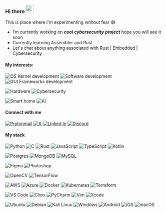 ### **Hi there** <img src="https://media.giphy.com/media/hvRJCLFzcasrR4ia7z/giphy.gif" width="25px" height="25px">

This is place where I'm experimenting without fear 😅

- I’m currently working on ***cool cybersecurity project*** hope you will see it soon
- Currently learning Assembler and Rust
- Let's chat about anything associated with Rust | Embedded | Cybersecurity

#### My interests:

![OS Kernel development](https://img.shields.io/badge/OS%20Kernel%20development-032C3D?style=for-the-badge)
![Software development](https://img.shields.io/badge/Software%20development-29529B?style=for-the-badge)
![GUI Frameworks development](https://img.shields.io/badge/GUI%20Frameworks%20development-E18E04?style=for-the-badge)

![Hardware](https://img.shields.io/badge/Hardware-95B913?style=for-the-badge)
![Cybersecurity](https://img.shields.io/badge/Cybersecurity-1EC3B4?style=for-the-badge)

![Smart home](https://img.shields.io/badge/Smart%20home-2D2F92?style=for-the-badge)
![AI](https://img.shields.io/badge/AI-A196FC?style=for-the-badge)


#### Connect with me

[![Protonmail](https://img.shields.io/badge/ProtonMail-8B89CC?style=for-the-badge&logo=protonmail&logoColor=white)](mailto:dmytro.zhaivoronok@proton.me)
[![X](https://img.shields.io/badge/X-white?style=for-the-badge&logo=X&logoColor=000000)](https://twitter.com/d_zhaivoronok)
[![Linked In](https://img.shields.io/badge/LinkedIn-1681B9?style=for-the-badge&logo=linkedin&logoColor=white)](https://linkedin.com/in/dmytrozhaivoronok)
[![Discord](https://img.shields.io/badge/Discord-5865F1?style=for-the-badge&logo=discord&logoColor=white)](https://discordapp.com/users/548519822137360405)


#### My stack

![Python](https://img.shields.io/badge/python-306998?style=for-the-badge&logo=python&logoColor=ffd43b)
![C](https://img.shields.io/badge/C_-03599C?style=for-the-badge&logo=c&logoColor=white)
![Rust](https://img.shields.io/badge/Rust-000?style=for-the-badge&logo=rust&logoColor=white)
![JavaScript](https://img.shields.io/badge/javascript-323330?style=for-the-badge&logo=javascript&logoColor=f0db4f)
![TypeScript](https://img.shields.io/badge/typescript-067bed?style=for-the-badge&logo=typescript&logoColor=white)
![Kotlin](https://img.shields.io/badge/Kotlin-A470A5?style=for-the-badge&logo=kotlin&logoColor=white)

![Postgres](https://img.shields.io/badge/postgres-316192?style=for-the-badge&logo=postgresql&logoColor=white)
![MongoDB](https://img.shields.io/badge/MongoDB-4EA94B?style=for-the-badge&logo=mongodb&logoColor=white)
![MySQL](https://img.shields.io/badge/mysql-00688A?style=for-the-badge&logo=mysql&logoColor=white)

![Figma](https://img.shields.io/badge/Figma-A057FD?style=for-the-badge&logo=figma&logoColor=white)
![Photoshop](https://img.shields.io/badge/Photoshop-001D35?style=for-the-badge&logo=adobe-photoshop&logoColor=white)

![OpenCV](https://img.shields.io/badge/OpenCV-8DC001?style=for-the-badge&logo=opencv&logoColor=white)
![TensorFlow](https://img.shields.io/badge/TensorFlow-ED6329?style=for-the-badge&logo=TensorFlow&logoColor=white)

![AWS](https://img.shields.io/badge/AWS-FF9406?style=for-the-badge&logo=amazon-web-services&logoColor=white)
![Azure](https://custom-icon-badges.demolab.com/badge/Azure-0075D3?style=for-the-badge&logo=msazure&logoColor=white)
![Docker](https://img.shields.io/badge/docker-099BEA?style=for-the-badge&logo=docker&logoColor=white)
![Kubernetes](https://img.shields.io/badge/kubernetes-3269E6?style=for-the-badge&logo=kubernetes&logoColor=white)
![Terraform](https://img.shields.io/badge/Terraform-8431F8?style=for-the-badge&logo=terraform&logoColor=white)

![VS Code](https://custom-icon-badges.demolab.com/badge/VS%20code-0071B8?style=for-the-badge&logo=vsc&logoColor=white)
![Clion](https://img.shields.io/badge/Clion-black?style=for-the-badge&logo=clion&logoColor=1AD388)
![PyCharm](https://img.shields.io/badge/PyCharm-black?style=for-the-badge&logo=pycharm&logoColor=limegreen)
![Vim](https://img.shields.io/badge/VIM-11AB00?style=for-the-badge&logo=vim&logoColor=white)
![Xcode](https://img.shields.io/badge/Xcode-0071B8?style=for-the-badge&logo=Xcode&logoColor=white)

![Ubuntu](https://img.shields.io/badge/Ubuntu-DB460E?style=for-the-badge&logo=ubuntu&logoColor=white)
![Debian](https://img.shields.io/badge/Debian-CB084E?style=for-the-badge&logo=debian&logoColor=white)
![Kali Linux](https://img.shields.io/badge/Kali%20Linux-09598B?style=for-the-badge&logo=kali-linux&logoColor=white)
![Windows](https://custom-icon-badges.demolab.com/badge/Windows-0555D9?style=for-the-badge&logo=windows11&logoColor=white)
![Android](https://img.shields.io/badge/Android-277c4e?style=for-the-badge&logo=android&logoColor=white)
![iOS](https://img.shields.io/badge/iOS-black?style=for-the-badge&logo=ios&logoColor=white)
![macOS](https://img.shields.io/badge/macOS-black?style=for-the-badge&logo=macos&logoColor=white)

